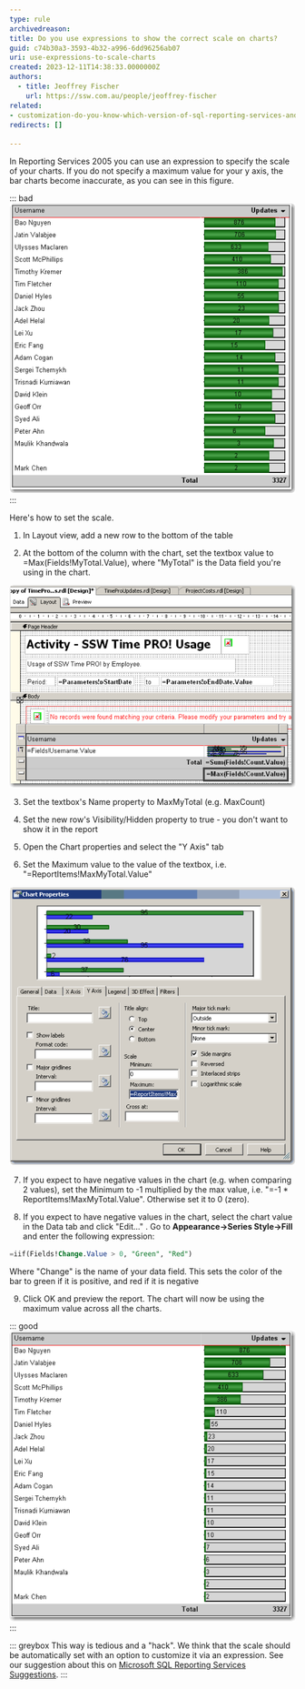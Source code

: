 ```yaml
---
type: rule
archivedreason:
title: Do you use expressions to show the correct scale on charts?
guid: c74b30a3-3593-4b32-a996-6dd96256ab07
uri: use-expressions-to-scale-charts
created: 2023-12-11T14:38:33.0000000Z
authors: 
  - title: Jeoffrey Fischer
    url: https://ssw.com.au/people/jeoffrey-fischer
related:
- customization-do-you-know-which-version-of-sql-reporting-services-and-visual-studio-you-are-using
redirects: []

---
```


<!--endintro-->

In Reporting Services 2005 you can use an expression to specify the scale of your charts. If you do not specify a maximum value for your y axis, the bar charts become inaccurate, as you can see in this figure.

::: bad  
![Figure: Bad example - With no scale value set, the charts do not display based on the correct scale](RSRulesChartBad.gif)  
:::

Here's how to set the scale.

1. In Layout view, add a new row to the bottom of the table

2. At the bottom of the column with the chart, set the textbox value to =Max(Fields!MyTotal.Value), where "MyTotal" is the Data field you're using in the chart.


![Figure: Add a new row to your table and set the max value](RSRulesChart01.gif)

3. Set the textbox's Name property to MaxMyTotal (e.g. MaxCount)

4. Set the new row's Visibility/Hidden property to true - you don't want to show it in the report

5. Open the Chart properties and select the "Y Axis" tab

6. Set the Maximum value to the value of the textbox, i.e. "=ReportItems!MaxMyTotal.Value"

![Figure: Set the maximum value to the value of the textbox](RSRulesChart02.gif)

7. If you expect to have negative values in the chart (e.g. when comparing 2 values), set the Minimum to -1 multiplied by the max value, i.e. "=-1 * ReportItems!MaxMyTotal.Value". Otherwise set it to 0 (zero).

8. If you expect to have negative values in the chart, select the chart value in the Data tab and click "Edit..." . Go to **Appearance->Series Style->Fill** and enter the following expression:

```sql
=iif(Fields!Change.Value > 0, "Green", "Red")
```
Where "Change" is the name of your data field. This sets the color of the bar to green if it is positive, and red if it is negative

9. Click OK and preview the report. The chart will now be using the maximum value across all the charts.

::: good  
![Figure: Good example - The scale is now correct](RSRulesChart03.gif) 
:::

::: greybox
This way is tedious and a "hack". We think that the scale should be automatically set with an option to customize it via an expression. See our suggestion about this on [Microsoft SQL Reporting Services Suggestions](https://www.ssw.com.au/ssw/Standards/BetterSoftwareSuggestions/ReportingServices.aspx#ChartExpressions).
:::

